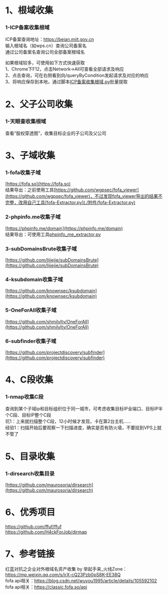 # 1、根域收集
### 1-ICP备案收集根域
ICP备案查询地址：https://beian.miit.gov.cn  
输入根域名（如wps.cn）查询公司备案名  
通过公司备案名查询公司全部备案根域名  

如果根域较多，可使用如下方式快速获取  
1、Chrome下F12，点击Network->All可查看全部请求及响应  
2、点击查询，可在右侧看到向/queryByCondition发起请求及对应的响应  
3、将响应保存到本地，通过脚本[ICP备案收集根域.py](./附件/ICP备案收集根域/ICP备案收集根域.py)批量提取  
# 2、父子公司收集
### 1-天眼查收集根域
查看“股权穿透图”，收集目标企业的子公司及父公司  
# 3、子域收集
### 1-fofa收集子域
[https://fofa.so](https://fofa.so)  
结果导出：之前使用工具[https://github.com/wgpsec/fofa_viewer](https://github.com/wgpsec/fofa_viewer)，不过发现fofa_viewer导出的结果不完整，改用自己工具[fofa-Extractor.py](./附件/fofa-Extractor.py)  
### 2-phpinfo.me收集子域
[https://phpinfo.me/domain](https://phpinfo.me/domain)  
结果导出：可使用工具[phpinfo_me_extractor.py](./附件/phpinfo_me_extractor.py)  
### 3-subDomainsBrute收集子域
[https://github.com/lijiejie/subDomainsBrute](https://github.com/lijiejie/subDomainsBrute)  
### 4-ksubdomain收集子域
[https://github.com/knownsec/ksubdomain](https://github.com/knownsec/ksubdomain)  
### 5-OneForAll收集子域
[https://github.com/shmilylty/OneForAll](https://github.com/shmilylty/OneForAll)  
### 6-subfinder收集子域
[https://github.com/projectdiscovery/subfinder](https://github.com/projectdiscovery/subfinder)  
# 4、C段收集
### 1-nmap收集C段
查询到某个子域ip和目标组织位于同一城市，可考虑收集目标IP全端口、目标IP半个C段、目标IP整个C段  
坑1：上来就扫描整个C段，12小时候才发现，卡在第2台主机......  
经验1：扫描开始后要观察一下扫描进度，确实是否有防火墙，不要挂到VPS上就不管了  
# 5、目录收集
### 1-dirsearch收集目录
[https://github.com/maurosoria/dirsearch](https://github.com/maurosoria/dirsearch)  
# 6、优秀项目
https://github.com/ffuf/ffuf  
https://github.com/H4ckForJob/dirmap  
# 7、参考链接
红蓝对抗之企业对外根域名资产收集 by 举起手来_火线Zone：https://mp.weixin.qq.com/s/irX-cQ23Pzb0pS8K-EE38Q  
fofa api相关：https://blog.csdn.net/wuyou1995/article/details/105592102  
fofa api相关：https://classic.fofa.so/api  
